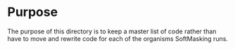 # Purpose
The purpose of this directory is to keep a master list of code rather than have to move and rewrite code for each of the organisms SoftMasking runs.